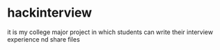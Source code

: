 # hackinterview
it is my college major project in which students can write their interview experience nd share files
